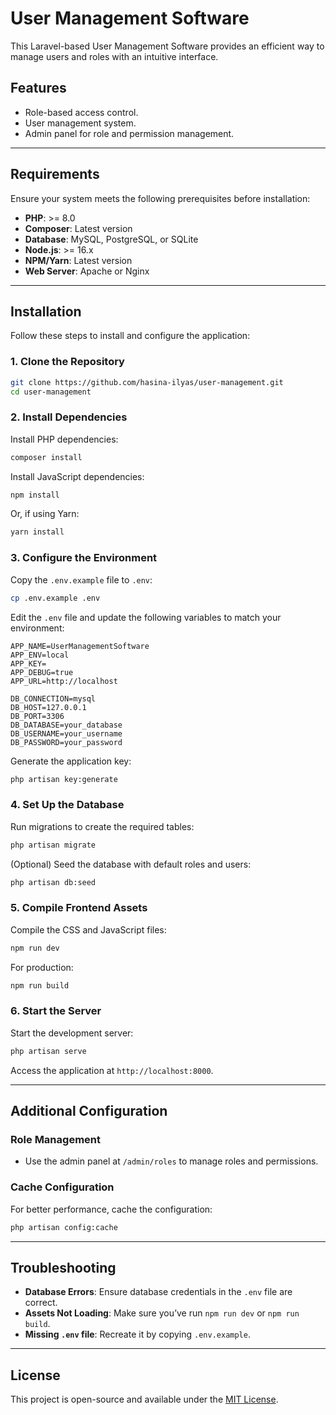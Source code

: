 
# User Management Software

This Laravel-based User Management Software provides an efficient way to manage users and roles with an intuitive interface.

## Features
- Role-based access control.
- User management system.
- Admin panel for role and permission management.

---

## Requirements

Ensure your system meets the following prerequisites before installation:

- **PHP**: >= 8.0
- **Composer**: Latest version
- **Database**: MySQL, PostgreSQL, or SQLite
- **Node.js**: >= 16.x
- **NPM/Yarn**: Latest version
- **Web Server**: Apache or Nginx

---

## Installation

Follow these steps to install and configure the application:

### 1. Clone the Repository
```bash
git clone https://github.com/hasina-ilyas/user-management.git
cd user-management
```

### 2. Install Dependencies
Install PHP dependencies:
```bash
composer install
```

Install JavaScript dependencies:
```bash
npm install
```
Or, if using Yarn:
```bash
yarn install
```

### 3. Configure the Environment
Copy the `.env.example` file to `.env`:
```bash
cp .env.example .env
```

Edit the `.env` file and update the following variables to match your environment:
```env
APP_NAME=UserManagementSoftware
APP_ENV=local
APP_KEY=
APP_DEBUG=true
APP_URL=http://localhost

DB_CONNECTION=mysql
DB_HOST=127.0.0.1
DB_PORT=3306
DB_DATABASE=your_database
DB_USERNAME=your_username
DB_PASSWORD=your_password
```

Generate the application key:
```bash
php artisan key:generate
```

### 4. Set Up the Database
Run migrations to create the required tables:
```bash
php artisan migrate
```

(Optional) Seed the database with default roles and users:
```bash
php artisan db:seed
```

### 5. Compile Frontend Assets
Compile the CSS and JavaScript files:
```bash
npm run dev
```
For production:
```bash
npm run build
```

### 6. Start the Server
Start the development server:
```bash
php artisan serve
```

Access the application at `http://localhost:8000`.

---

## Additional Configuration

### Role Management
- Use the admin panel at `/admin/roles` to manage roles and permissions.

### Cache Configuration
For better performance, cache the configuration:
```bash
php artisan config:cache
```

---

## Troubleshooting

- **Database Errors**: Ensure database credentials in the `.env` file are correct.
- **Assets Not Loading**: Make sure you’ve run `npm run dev` or `npm run build`.
- **Missing `.env` file**: Recreate it by copying `.env.example`.

---

## License

This project is open-source and available under the [MIT License](LICENSE).
